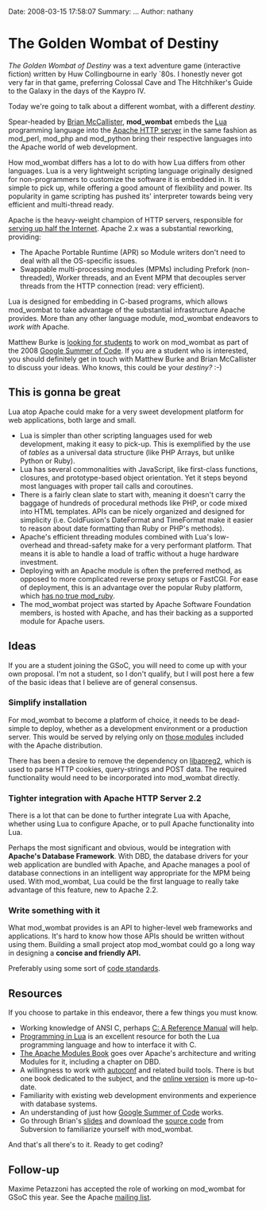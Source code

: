 Date: 2008-03-15 17:58:07
Summary: ...
Author: nathany

# The Golden Wombat of Destiny

<em>The Golden Wombat of Destiny</em> was a text adventure game (interactive fiction) written by Huw Collingbourne in early `80s. I honestly never got very far in that game, preferring Colossal Cave and The Hitchhiker's Guide to the Galaxy in the days of the Kaypro IV.

Today we're going to talk about a different wombat, with a different <em>destiny.</em>

Spear-headed by <a href="http://kasparov.skife.org/blog/src/wombat/">Brian McCallister</a>, <strong>mod_wombat</strong> embeds the <a href="http://www.lua.org">Lua</a> programming language into the <a href="http://httpd.apache.org/">Apache HTTP server</a> in the same fashion as mod_perl, mod_php and mod_python bring their respective languages into the Apache world of web development.

How mod_wombat differs has a lot to do with how Lua differs from other languages. Lua is a very lightweight scripting language originally designed for non-programmers to customize the software it is embedded in. It is simple to pick up, while offering a good amount of flexibility and power. Its popularity in game scripting has pushed its' interpreter towards being very efficient and multi-thread ready.

Apache is the heavy-weight champion of HTTP servers, responsible for <a href="http://news.netcraft.com/archives/web_server_survey.html">serving up half the Internet</a>. Apache 2.x was a substantial reworking, providing:

<ul>
<li>The Apache Portable Runtime (APR) so Module writers don't need to deal with all the OS-specific issues.</li>
<li>Swappable multi-processing modules (MPMs) including Prefork (non-threaded), Worker threads, and an Event MPM that decouples server threads from the HTTP connection (read: very efficient).</li>
</ul>

Lua is designed for embedding in C-based programs, which allows mod_wombat to take advantage of the substantial infrastructure Apache provides. More than any other language module, mod_wombat endeavors to <em>work with</em> Apache.

Matthew Burke is <a href="http://mail-archives.apache.org/mod_mbox/httpd-dev/200803.mbox/%3c47CA13D9.7080900@gwu.edu%3e">looking for students</a> to work on mod_wombat as part of the 2008 <a href="http://code.google.com/soc/2008/">Google Summer of Code</a>. If you are a student who is interested, you should definitely get in touch with Matthew Burke and Brian McCallister to discuss your ideas. Who knows, this could be your <em>destiny?</em> :-)

<h2>This is gonna be great</h2>

Lua atop Apache could make for a very sweet development platform for web applications, both large and small.

<ul>
<li>Lua is simpler than other scripting languages used for web development, making it easy to pick-up. This is exemplified by the use of <em>tables</em> as a universal data structure (like PHP Arrays, but unlike Python or Ruby). </li>
<li>Lua has several commonalities with JavaScript, like first-class functions, closures, and prototype-based object orientation. Yet it steps beyond most languages with proper tail calls and coroutines.</li>
<li>There is a fairly clean slate to start with, meaning it doesn't carry the baggage of hundreds of procedural methods like PHP, or code mixed into HTML templates. APIs can be nicely organized and designed for simplicity (i.e. ColdFusion's DateFormat and TimeFormat make it easier to reason about date formatting than Ruby or PHP's methods).</li>
<li>Apache's efficient threading modules combined with Lua's low-overhead and thread-safety make for a very performant platform. That means it is able to handle a load of traffic without a huge hardware investment.</li>
<li>Deploying with an Apache module is often the preferred method, as opposed to more complicated reverse proxy setups or FastCGI. For ease of deployment, this is an advantage over the popular Ruby platform, which <a href="http://www.rubyinside.com/no-true-mod_ruby-is-damaging-rubys-viability-on-the-web-693.html">has no true mod_ruby</a>.</li>
<li>The mod_wombat project was started by Apache Software Foundation members, is hosted with Apache, and has their backing as a supported module for Apache users.</li>
</ul>

<h2>Ideas</h2>

If you are a student joining the GSoC, you will need to come up with your own proposal. I'm not a student, so I don't qualify, but I will post here a few of the basic ideas that I believe are of general consensus.

<h3>Simplify installation</h3>

For mod_wombat to become a platform of choice, it needs to be dead-simple to deploy, whether as a development environment or a production server. This would be served by relying only on <a href="http://httpd.apache.org/docs/2.2/mod/">those modules</a> included with the Apache distribution.

There has been a desire to remove the dependency on <a href="http://httpd.apache.org/apreq/docs/libapreq2/">libapreg2</a>, which is used to parse HTTP cookies, query-strings and POST data. The required functionality would need to be incorporated into mod_wombat directly.

<h3>Tighter integration with Apache HTTP Server 2.2</h3>

There is a lot that can be done to further integrate Lua with Apache, whether using Lua to configure Apache, or to pull Apache functionality into Lua.

Perhaps the most significant and obvious, would be integration with <strong>Apache's Database Framework</strong>. With DBD, the database drivers for your web application are bundled with Apache, and Apache manages a pool of database connections in an intelligent way appropriate for the MPM being used. With mod_wombat, Lua could be the first language to really take advantage of this feature, new to Apache 2.2.

<h3>Write something with it</h3>

What mod_wombat provides is an API to higher-level web frameworks and applications. It's hard to know how those APIs should be written without using them. Building a small project atop mod_wombat could go a long way in designing a <strong>concise and friendly API.</strong>

Preferably using some sort of <a href="http://ajato.titanatlas.com/developer/code-standards">code standards</a>.

<h2>Resources</h2>

If you choose to partake in this endeavor, there a few things you must know.

<ul>
<li>Working knowledge of ANSI C, perhaps <a href="http://www.careferencemanual.com/">C: A Reference Manual</a> will help.</li>
<li><a href="http://www.inf.puc-rio.br/~roberto/pil2/">Programming in Lua</a> is an excellent resource for both the Lua programming language and how to interface it with C.</li>
<li><a href="http://www.informit.com/store/product.aspx?isbn=0132409674">The Apache Modules Book</a> goes over Apache's architecture and writing Modules for it, including a chapter on DBD.
<li>A willingness to work with <a href="http://www.gnu.org/software/autoconf/">autoconf</a> and related build tools. There is but one book dedicated to the subject, and the <a href="http://sourceware.org/autobook/">online version</a> is more up-to-date.</li>
<li>Familiarity with existing web development environments and experience with database systems.</li>
<li>An understanding of just how <a href="http://code.google.com/soc/2008/">Google Summer of Code</a> works.</li>
<li>Go through Brian's <a href="http://kasparov.skife.org/wombat_ac_us_07.pdf">slides</a> and download the <a href="http://svn.apache.org/repos/asf/httpd/mod_wombat/trunk">source code</a> from Subversion to familiarize yourself with mod_wombat.</li>
</ul>

And that's all there's to it. Ready to get coding?

<h2>Follow-up</h2>

Maxime Petazzoni has accepted the role of working on mod_wombat for GSoC this year. See the Apache <a href="http://mail-archives.apache.org/mod_mbox/httpd-dev/200804.mbox/%3c20080429195230.GA3397@bulix.org%3e">mailing list</a>.